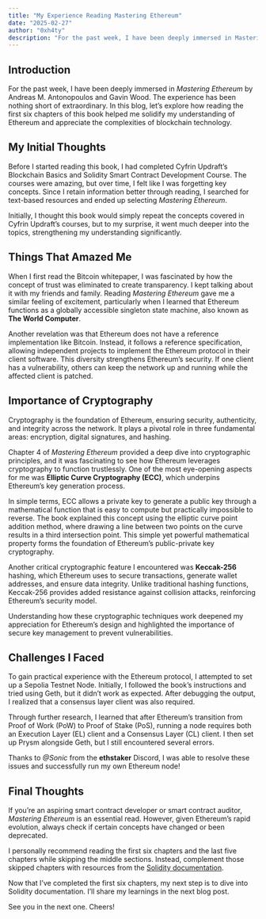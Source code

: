 ```yaml
---
title: "My Experience Reading Mastering Ethereum"
date: "2025-02-27"
author: "0xh4ty"
description: "For the past week, I have been deeply immersed in Mastering Ethereum by Andreas M. Antonopoulos and Gavin Wood. The experience has been nothing short of extraordinary."
---
```


## Introduction

For the past week, I have been deeply immersed in *Mastering Ethereum* by Andreas M. Antonopoulos and Gavin Wood. The experience has been nothing short of extraordinary. In this blog, let’s explore how reading the first six chapters of this book helped me solidify my understanding of Ethereum and appreciate the complexities of blockchain technology.

## My Initial Thoughts

Before I started reading this book, I had completed Cyfrin Updraft’s Blockchain Basics and Solidity Smart Contract Development Course. The courses were amazing, but over time, I felt like I was forgetting key concepts. Since I retain information better through reading, I searched for text-based resources and ended up selecting *Mastering Ethereum*.

Initially, I thought this book would simply repeat the concepts covered in Cyfrin Updraft’s courses, but to my surprise, it went much deeper into the topics, strengthening my understanding significantly.

## Things That Amazed Me

When I first read the Bitcoin whitepaper, I was fascinated by how the concept of trust was eliminated to create transparency. I kept talking about it with my friends and family. Reading *Mastering Ethereum* gave me a similar feeling of excitement, particularly when I learned that Ethereum functions as a globally accessible singleton state machine, also known as **The World Computer**.

Another revelation was that Ethereum does not have a reference implementation like Bitcoin. Instead, it follows a reference specification, allowing independent projects to implement the Ethereum protocol in their client software. This diversity strengthens Ethereum’s security. If one client has a vulnerability, others can keep the network up and running while the affected client is patched.

## Importance of Cryptography

Cryptography is the foundation of Ethereum, ensuring security, authenticity, and integrity across the network. It plays a pivotal role in three fundamental areas: encryption, digital signatures, and hashing.

Chapter 4 of *Mastering Ethereum* provided a deep dive into cryptographic principles, and it was fascinating to see how Ethereum leverages cryptography to function trustlessly. One of the most eye-opening aspects for me was **Elliptic Curve Cryptography (ECC)**, which underpins Ethereum’s key generation process.

In simple terms, ECC allows a private key to generate a public key through a mathematical function that is easy to compute but practically impossible to reverse. The book explained this concept using the elliptic curve point addition method, where drawing a line between two points on the curve results in a third intersection point. This simple yet powerful mathematical property forms the foundation of Ethereum’s public-private key cryptography.

Another critical cryptographic feature I encountered was **Keccak-256** hashing, which Ethereum uses to secure transactions, generate wallet addresses, and ensure data integrity. Unlike traditional hashing functions, Keccak-256 provides added resistance against collision attacks, reinforcing Ethereum’s security model.

Understanding how these cryptographic techniques work deepened my appreciation for Ethereum’s design and highlighted the importance of secure key management to prevent vulnerabilities.

## Challenges I Faced

To gain practical experience with the Ethereum protocol, I attempted to set up a Sepolia Testnet Node. Initially, I followed the book’s instructions and tried using Geth, but it didn’t work as expected. After debugging the output, I realized that a consensus layer client was also required.

Through further research, I learned that after Ethereum’s transition from Proof of Work (PoW) to Proof of Stake (PoS), running a node requires both an Execution Layer (EL) client and a Consensus Layer (CL) client. I then set up Prysm alongside Geth, but I still encountered several errors.

Thanks to *@Sonic* from the **ethstaker** Discord, I was able to resolve these issues and successfully run my own Ethereum node!

## Final Thoughts

If you’re an aspiring smart contract developer or smart contract auditor, *Mastering Ethereum* is an essential read. However, given Ethereum’s rapid evolution, always check if certain concepts have changed or been deprecated.

I personally recommend reading the first six chapters and the last five chapters while skipping the middle sections. Instead, complement those skipped chapters with resources from the [Solidity documentation](https://docs.soliditylang.org/en/latest/).

Now that I’ve completed the first six chapters, my next step is to dive into Solidity documentation. I’ll share my learnings in the next blog post.

See you in the next one. Cheers!
